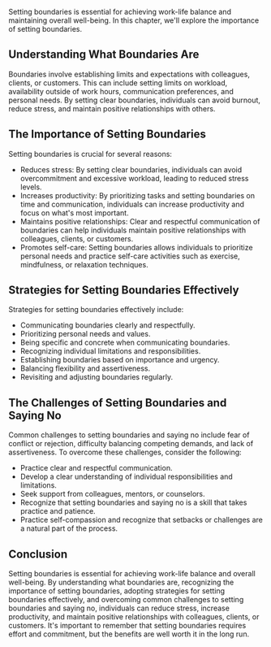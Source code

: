 
Setting boundaries is essential for achieving work-life balance and maintaining overall well-being. In this chapter, we'll explore the importance of setting boundaries.

Understanding What Boundaries Are
---------------------------------

Boundaries involve establishing limits and expectations with colleagues, clients, or customers. This can include setting limits on workload, availability outside of work hours, communication preferences, and personal needs. By setting clear boundaries, individuals can avoid burnout, reduce stress, and maintain positive relationships with others.

The Importance of Setting Boundaries
------------------------------------

Setting boundaries is crucial for several reasons:

* Reduces stress: By setting clear boundaries, individuals can avoid overcommitment and excessive workload, leading to reduced stress levels.
* Increases productivity: By prioritizing tasks and setting boundaries on time and communication, individuals can increase productivity and focus on what's most important.
* Maintains positive relationships: Clear and respectful communication of boundaries can help individuals maintain positive relationships with colleagues, clients, or customers.
* Promotes self-care: Setting boundaries allows individuals to prioritize personal needs and practice self-care activities such as exercise, mindfulness, or relaxation techniques.

Strategies for Setting Boundaries Effectively
---------------------------------------------

Strategies for setting boundaries effectively include:

* Communicating boundaries clearly and respectfully.
* Prioritizing personal needs and values.
* Being specific and concrete when communicating boundaries.
* Recognizing individual limitations and responsibilities.
* Establishing boundaries based on importance and urgency.
* Balancing flexibility and assertiveness.
* Revisiting and adjusting boundaries regularly.

The Challenges of Setting Boundaries and Saying No
--------------------------------------------------

Common challenges to setting boundaries and saying no include fear of conflict or rejection, difficulty balancing competing demands, and lack of assertiveness. To overcome these challenges, consider the following:

* Practice clear and respectful communication.
* Develop a clear understanding of individual responsibilities and limitations.
* Seek support from colleagues, mentors, or counselors.
* Recognize that setting boundaries and saying no is a skill that takes practice and patience.
* Practice self-compassion and recognize that setbacks or challenges are a natural part of the process.

Conclusion
----------

Setting boundaries is essential for achieving work-life balance and overall well-being. By understanding what boundaries are, recognizing the importance of setting boundaries, adopting strategies for setting boundaries effectively, and overcoming common challenges to setting boundaries and saying no, individuals can reduce stress, increase productivity, and maintain positive relationships with colleagues, clients, or customers. It's important to remember that setting boundaries requires effort and commitment, but the benefits are well worth it in the long run.
